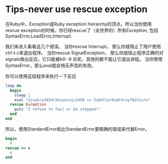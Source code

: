 # Tips-never use rescue exception
在Ruby中，Exception是Ruby exception hierarchy的顶点。所以当你使用rescue exception的时候，你已经rescue了（全世界的）所有Exception, 包括SyntaxError,LoadError,Interrupt.

我们来进入看看这几个错误。
当你rescue Interrupt， 那么你就阻止了用户使用ctrl＋c来退出程序。
当你rescue SignalException， 那么你就阻止程序正确的对signals做出反应。它只能被kill -9 杀死，其他的都不能让它退出进程。
当你使用SyntaxError，那么eval就会悄无声息的失败。

你可以使用这段程序来执行一下反应

~~~rb
loop do
  begin
    sleep 1
    eval "djsakru3924r9eiuorwju3498 += 5u84fior8u8t4ruyf8ihiure"
  rescue Exception
    puts "I refuse to fail or be stopped!"
  end
end
~~~

所以，使用StandardError和比StandardError更精确的错误来代替Error。

~~~rb
begin
  # 
rescue => e
  #
end
~~~